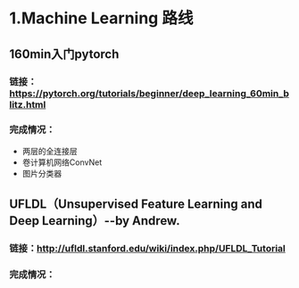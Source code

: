 # 1.Machine Learning 路线

## 160min入门pytorch
### 链接：https://pytorch.org/tutorials/beginner/deep_learning_60min_blitz.html
### 完成情况：
- 两层的全连接层
- 卷计算机网络ConvNet
- 图片分类器

## UFLDL（Unsupervised Feature Learning and Deep Learning）--by Andrew.
### 链接：http://ufldl.stanford.edu/wiki/index.php/UFLDL_Tutorial
### 完成情况：

